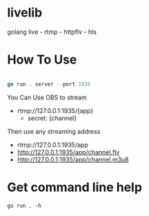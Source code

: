 # livelib
golang live - rtmp - httpflv - hls

# How To Use

```go

go run . server --port 1935

```

You Can Use OBS to stream

- rtmp://127.0.0.1:1935/{app}
  - secret: {channel}

Then use any streaming address

- rtmp://127.0.0.1:1935/app
- http://127.0.0.1:1935/app/channel.flv
- http://127.0.0.1:1935/app/channel.m3u8

# Get command line help

```shell
go run . -h
```